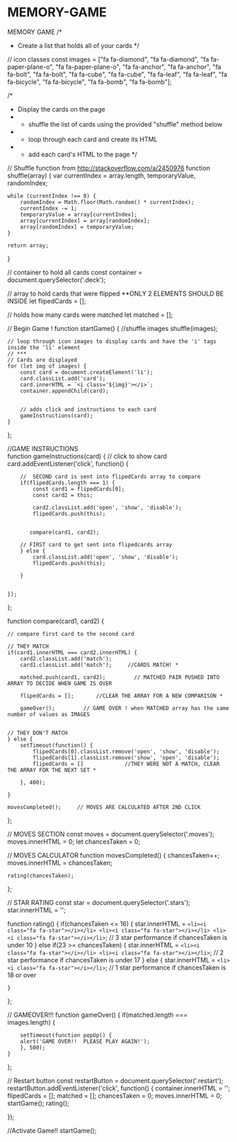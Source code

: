 # MEMORY-GAME
MEMORY GAME
/*
 * Create a list that holds all of your cards
 */

//  icon classes
const images = ["fa fa-diamond", "fa fa-diamond", "fa fa-paper-plane-o",
"fa fa-paper-plane-o", "fa fa-anchor", "fa fa-anchor", "fa fa-bolt", 
"fa fa-bolt", "fa fa-cube", "fa fa-cube", "fa fa-leaf", "fa fa-leaf",
"fa fa-bicycle", "fa fa-bicycle", "fa fa-bomb", "fa fa-bomb"];




/*
 * Display the cards on the page
 *   - shuffle the list of cards using the provided "shuffle" method below
 *   - loop through each card and create its HTML
 *   - add each card's HTML to the page
 */


// Shuffle function from http://stackoverflow.com/a/2450976
function shuffle(array) {
    var currentIndex = array.length, temporaryValue, randomIndex;

    while (currentIndex !== 0) {
        randomIndex = Math.floor(Math.random() * currentIndex);
        currentIndex -= 1;
        temporaryValue = array[currentIndex];
        array[currentIndex] = array[randomIndex];
        array[randomIndex] = temporaryValue;
    }

    return array;
}






// container to hold all cards
const container = document.querySelector('.deck');


// array to hold cards that were flipped **ONLY 2 ELEMENTS SHOULD BE INSIDE
let flipedCards = [];

// holds how many cards were matched
let matched = [];




// Begin Game !
function startGame() {
    //shuffle images
    shuffle(images);

    // loop through icon images to display cards and have the 'i' tags inside the 'li' element
    // ***
    // Cards are displayed 
    for (let img of images) {
        const card = document.createElement('li');
        card.classList.add('card');  
        card.innerHTML = `<i class='${img}'></i>`;
        container.appendChild(card);

    
        // adds click and instructions to each card
        gameInstructions(card);
    }
};




//GAME INSTRUCTIONS  
function gameInstructions(card) {
// click to show card
    card.addEventListener('click', function() {
        
        //  SECOND card is sent into flipedCards array to compare
        if(flipedCards.length === 1) {
            const card1 = flipedCards[0];
            const card2 = this;

            card2.classList.add('open', 'show', 'disable');
            flipedCards.push(this);               


           compare(card1, card2);

        // FIRST card to get sent into flipedcards array 
        } else { 
            card.classList.add('open', 'show', 'disable');
            flipedCards.push(this);

        }


    });
};
  


function compare(card1, card2) {
   
    // compare first card to the second card

    // THEY MATCH
    if(card1.innerHTML === card2.innerHTML) {
        card2.classList.add('match');
        card1.classList.add('match');     //CARDS MATCH! *

        matched.push(card1, card2);         // MATCHED PAIR PUSHED INTO ARRAY TO DECIDE WHEN GAME IS OVER

        flipedCards = [];       //CLEAR THE ARRAY FOR A NEW COMPARISON *

        gameOver();         // GAME OVER ! when MATCHED array has the same number of values as IMAGES

        
    // THEY DON'T MATCH
    } else {
        setTimeout(function() {  
            flipedCards[0].classList.remove('open', 'show', 'disable');
            flipedCards[1].classList.remove('show', 'open', 'disable'); 
            flipedCards = []             //THEY WERE NOT A MATCH, CLEAR THE ARRAY FOR THE NEXT SET *

        }, 400);
    
    }
    
    movesCompleted();     // MOVES ARE CALCULATED AFTER 2ND CLICK
    
};




// MOVES SECTION
const moves = document.querySelector('.moves');
moves.innerHTML = 0;
let chancesTaken = 0;



// MOVES CALCULATOR
function movesCompleted() {
    chancesTaken++;
    moves.innerHTML = chancesTaken;

    rating(chancesTaken);
};



// STAR RATING
const star = document.querySelector('.stars');
star.innerHTML = '';

function rating() {
    if(chancesTaken <= 16) {
        star.innerHTML = 
        `<li><i class="fa fa-star"></i></li>
        <li><i class="fa fa-star"></i></li>
        <li><i class="fa fa-star"></i></li>`;       // 3 star performance if chancesTaken is under 10
    } else if(23 >= chancesTaken) {
        star.innerHTML = 
        `<li><i class="fa fa-star"></i></li>
        <li><i class="fa fa-star"></i></li>`;       // 2 star performance if chancesTaken is under 17
    } else {
        star.innerHTML =
        `<li><i class="fa fa-star"></i></li>`;      // 1 star performance if chancesTaken is 18 or over

    }

};






// GAMEOVER!!!
function gameOver() {
    if(matched.length === images.length) {

        setTimeout(function popUp() {
        alert('GAME OVER!!  PLEASE PLAY AGAIN!');
        }, 500);
    }
};



// Restart button
const restartButton = document.querySelector('.restart');
restartButton.addEventListener('click', function() {
    container.innerHTML = '';
    flipedCards = [];
    matched = [];
    chancesTaken = 0;
    moves.innerHTML = 0;
    startGame();
    rating();
    
});




//Activate Game!!
startGame();

